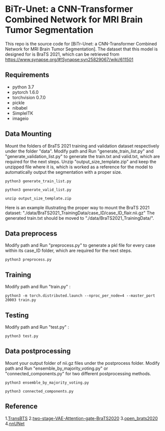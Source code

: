 # BiTr-Unet: a CNN-Transformer Combined Network for MRI Brain Tumor Segmentation
This repo is the source code for [BiTr-Unet: a CNN-Transformer Combined Network for MRI Brain Tumor Segmentation]. The dataset that this model is designed for is BraTS 2021, which can be retrieved from https://www.synapse.org/#!Synapse:syn25829067/wiki/611501

## Requirements
- python 3.7
- pytorch 1.6.0
- torchvision 0.7.0
- pickle
- nibabel
- SimpleITK
- imageio

## Data Mounting
Mount the folders of BraTS 2021 training and validation dataset respectively under the folder "data". Modify path and Run "generate_train_list.py" and "generate_validation_list.py" to generate the train.txt and valid.txt, which are required for the next steps. Unzip "output_size_template.zip" and keep the unzipped file where it is, which is worked as a reference for the model to automatically output the segmentation with a proper size.

`python3 generate_train_list.py`

`python3 generate_valid_list.py`

`unzip output_size_template.zip`

Here is an example illustrating the proper way to mount the BraTS 2021 dataset:
"./data/BraTS2021_TrainingData/case_ID/case_ID_flair.nii.gz"
 The generated train.txt should be moved to "./data/BraTS2021_TrainingData/".
 
## Data preprocess
Modify path and Run "preprocess.py" to generate a pkl file for every case within its case_ID folder, which are required for the next steps.

`python3 preprocess.py`

## Training
Modify path and Run "train.py" :

`python3 -m torch.distributed.launch --nproc_per_node=4 --master_port 20003 train.py`

## Testing 
Modify path and Run "test.py" :

`python3 test.py`

## Data postprocessing
Mount your output folder of nii.gz files under the postprocess folder. Modify path and Run "ensemble_by_majority_voting.py" or "connected_components.py" for two different postprocessing methods. 

`python3 ensemble_by_majority_voting.py`

`python3 connected_components.py`

## Reference
1.[TransBTS](https://github.com/Wenxuan-1119/TransBTS)
2.[two-stage-VAE-Attention-gate-BraTS2020](https://github.com/shu-hai/two-stage-VAE-Attention-gate-BraTS2020)
3.[open_brats2020](https://github.com/lescientifik/open_brats2020)
4.[nnUNet](https://github.com/MIC-DKFZ/nnunet)





